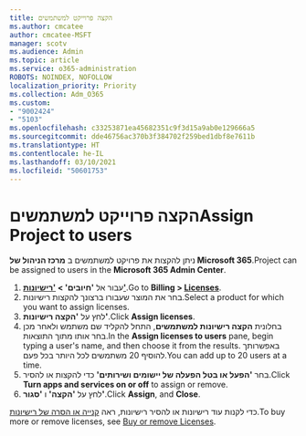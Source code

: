 ```yaml
---
title: הקצה פרוייקט למשתמשים
ms.author: cmcatee
author: cmcatee-MSFT
manager: scotv
ms.audience: Admin
ms.topic: article
ms.service: o365-administration
ROBOTS: NOINDEX, NOFOLLOW
localization_priority: Priority
ms.collection: Adm_O365
ms.custom:
- "9002424"
- "5103"
ms.openlocfilehash: c33253871ea45682351c9f3d15a9ab0e129666a5
ms.sourcegitcommit: dde46756ac370b3f384702f259bed1dbf8e7611b
ms.translationtype: HT
ms.contentlocale: he-IL
ms.lasthandoff: 03/10/2021
ms.locfileid: "50601753"
---
```

# <a name="assign-project-to-users"></a><span data-ttu-id="a24b4-102">הקצה פרוייקט למשתמשים</span><span class="sxs-lookup"><span data-stu-id="a24b4-102">Assign Project to users</span></span>

<span data-ttu-id="a24b4-103">ניתן להקצות את פרויקט למשתמשים ב **מרכז הניהול של Microsoft 365**.</span><span class="sxs-lookup"><span data-stu-id="a24b4-103">Project can be assigned to users in the **Microsoft 365 Admin Center**.</span></span>

1. <span data-ttu-id="a24b4-104">עבור אל **'חיובים' > ['רישיונות'](https://go.microsoft.com/fwlink/p/?linkid=842264)**.</span><span class="sxs-lookup"><span data-stu-id="a24b4-104">Go to **Billing > [Licenses](https://go.microsoft.com/fwlink/p/?linkid=842264)**.</span></span>
2. <span data-ttu-id="a24b4-105">בחר את המוצר שעבורו ברצונך להקצות רישיונות.</span><span class="sxs-lookup"><span data-stu-id="a24b4-105">Select a product for which you want to assign licenses.</span></span>
3. <span data-ttu-id="a24b4-106">לחץ על **'הקצה רישיונות'**.</span><span class="sxs-lookup"><span data-stu-id="a24b4-106">Click **Assign licenses**.</span></span>
4. <span data-ttu-id="a24b4-107">בחלונית **הקצה רישיונות למשתמשים**, התחל להקליד שם משתמש ולאחר מכן בחר אותו מתוך התוצאות.</span><span class="sxs-lookup"><span data-stu-id="a24b4-107">In the **Assign licenses to users** pane, begin typing a user's name, and then choose it from the results.</span></span> <span data-ttu-id="a24b4-108">באפשרותך להוסיף 20 משתמשים לכל היותר בכל פעם.</span><span class="sxs-lookup"><span data-stu-id="a24b4-108">You can add up to 20 users at a time.</span></span>
5. <span data-ttu-id="a24b4-109">בחר **'הפעל או בטל הפעלה של יישומים ושירותים'** כדי להקצות או להסיר.</span><span class="sxs-lookup"><span data-stu-id="a24b4-109">Click **Turn apps and services on or off** to assign or remove.</span></span>
6. <span data-ttu-id="a24b4-110">לחץ על **'הקצה'** ו **'סגור'**.</span><span class="sxs-lookup"><span data-stu-id="a24b4-110">Click **Assign**, and **Close**.</span></span>

<span data-ttu-id="a24b4-111">כדי לקנות עוד רישיונות או להסיר רישיונות, ראה [קנייה או הסרה של רישיונות](https://docs.microsoft.com/microsoft-365/commerce/licenses/buy-licenses#buy-or-remove-licenses-for-your-business-subscription).</span><span class="sxs-lookup"><span data-stu-id="a24b4-111">To buy more or remove licenses, see [Buy or remove Licenses](https://docs.microsoft.com/microsoft-365/commerce/licenses/buy-licenses#buy-or-remove-licenses-for-your-business-subscription).</span></span>